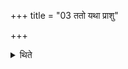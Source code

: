 +++
title = "03 ततो यथा प्राशु"

+++

<details><summary>थिते</summary>

3. Thereafter he churns as quickly as possible.
</details>
